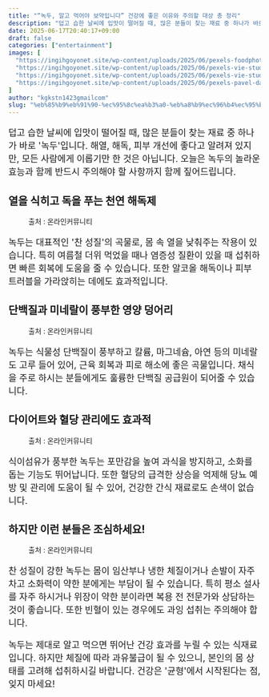 ```yaml
---
title: "“녹두, 알고 먹어야 보약입니다” 건강에 좋은 이유와 주의할 대상 총 정리"
description: "덥고 습한 날씨에 입맛이 떨어질 때, 많은 분들이 찾는 재료 중 하나가 바로 '녹두'입니다. 해열, 해독, 피부 개선에 좋다고 알려져 있지만, 모든 사람에게 이롭기만 한 것은 아닙니다. 오늘은 녹두의 놀라운 효능과 함께 반드시 주의해야 할 사항까지 함께 짚어드립니다."
date: 2025-06-17T20:40:17+09:00
draft: false
categories: ["entertainment"]
images: [
  "https://ingihgoyonet.site/wp-content/uploads/2025/06/pexels-foodphotography-17995676-683x1024.jpg"
  "https://ingihgoyonet.site/wp-content/uploads/2025/06/pexels-vie-studio-7420815-683x1024.jpg"
  "https://ingihgoyonet.site/wp-content/uploads/2025/06/pexels-vie-studio-7420816-683x1024.jpg"
  "https://ingihgoyonet.site/wp-content/uploads/2025/06/pexels-pavel-danilyuk-7055955-1024x684.jpg"
]
author: "kgkstn1423gmailcom"
slug: "%eb%85%b9%eb%91%90-%ec%95%8c%ea%b3%a0-%eb%a8%b9%ec%96%b4%ec%95%bc-%eb%b3%b4%ec%95%bd%ec%9e%85%eb%8b%88%eb%8b%a4-%ea%b1%b4%ea%b0%95%ec%97%90-%ec%a2%8b%ec%9d%80-%ec%9d%b4%ec%9c%a0"
---
```


<p style="font-size:18px">덥고 습한 날씨에 입맛이 떨어질 때, 많은 분들이 찾는 재료 중 하나가 바로 '녹두'입니다. 해열, 해독, 피부 개선에 좋다고 알려져 있지만, 모든 사람에게 이롭기만 한 것은 아닙니다. 오늘은 녹두의 놀라운 효능과 함께 반드시 주의해야 할 사항까지 함께 짚어드립니다.</p> <h2 >열을 식히고 독을 푸는 천연 해독제</h2> <figure ><img src="https://ingihgoyonet.site/wp-content/uploads/2025/06/pexels-foodphotography-17995676-683x1024.jpg" alt="" style="aspect-ratio:16/9;object-fit:cover"/><figcaption >출처 : 온라인커뮤니티</figcaption></figure> <p style="font-size:18px">녹두는 대표적인 '찬 성질'의 곡물로, 몸 속 열을 낮춰주는 작용이 있습니다. 특히 여름철 더위 먹었을 때나 염증성 질환이 있을 때 섭취하면 빠른 회복에 도움을 줄 수 있습니다. 또한 알코올 해독이나 피부 트러블을 가라앉히는 데에도 효과적입니다.</p> <h2 >단백질과 미네랄이 풍부한 영양 덩어리</h2> <figure ><img src="https://ingihgoyonet.site/wp-content/uploads/2025/06/pexels-vie-studio-7420815-683x1024.jpg" alt="" style="aspect-ratio:16/9;object-fit:cover"/><figcaption >출처 : 온라인커뮤니티</figcaption></figure> <p style="font-size:18px">녹두는 식물성 단백질이 풍부하고 칼륨, 마그네슘, 아연 등의 미네랄도 고루 들어 있어, 근육 회복과 피로 해소에 좋은 곡물입니다. 채식을 주로 하시는 분들에게도 훌륭한 단백질 공급원이 되어줄 수 있습니다.</p> <h2 >다이어트와 혈당 관리에도 효과적</h2> <figure ><img src="https://ingihgoyonet.site/wp-content/uploads/2025/06/pexels-vie-studio-7420816-683x1024.jpg" alt="" style="aspect-ratio:16/9;object-fit:cover"/><figcaption >출처 : 온라인커뮤니티</figcaption></figure> <p style="font-size:18px">식이섬유가 풍부한 녹두는 포만감을 높여 과식을 방지하고, 소화를 돕는 기능도 뛰어납니다. 또한 혈당의 급격한 상승을 억제해 당뇨 예방 및 관리에 도움이 될 수 있어, 건강한 간식 재료로도 손색이 없습니다.</p> <h2 >하지만 이런 분들은 조심하세요!</h2> <figure ><img src="https://ingihgoyonet.site/wp-content/uploads/2025/06/pexels-pavel-danilyuk-7055955-1024x684.jpg" alt="" style="aspect-ratio:16/9;object-fit:cover"/><figcaption >출처 : 온라인커뮤니티</figcaption></figure> <p style="font-size:18px">찬 성질이 강한 녹두는 몸이 임산부나 냉한 체질이거나 손발이 자주 차고 소화력이 약한 분에게는 부담이 될 수 있습니다. 특히 평소 설사를 자주 하시거나 위장이 약한 분이라면 복용 전 전문가와 상담하는 것이 좋습니다. 또한 빈혈이 있는 경우에도 과잉 섭취는 주의해야 합니다.</p> <p style="font-size:18px">녹두는 제대로 알고 먹으면 뛰어난 건강 효과를 누릴 수 있는 식재료 입니다. 하지만 체질에 따라 과유불급이 될 수 있으니, 본인의 몸 상태를 고려해 섭취하시길 바랍니다. 건강은 '균형'에서 시작된다는 점, 잊지 마세요!</p>